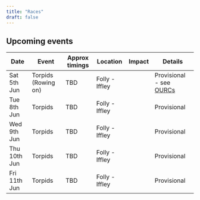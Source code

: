 ```yaml
---
title: "Races"
draft: false
---
```


## Upcoming events

| Date | Event | Approx timings | Location | Impact | Details |
| - | - | - | - | - | - |
| Sat 5th Jun | Torpids (Rowing on) | TBD | Folly - Iffley | | Provisional - see [OURCs](https://ourcs.co.uk/) |
| Tue 8th Jun | Torpids | TBD | Folly - Iffley | | Provisional |
| Wed 9th Jun | Torpids | TBD | Folly - Iffley | | Provisional |
| Thu 10th Jun | Torpids | TBD | Folly - Iffley | | Provisional |
| Fri 11th Jun | Torpids | TBD | Folly - Iffley | | Provisional |
